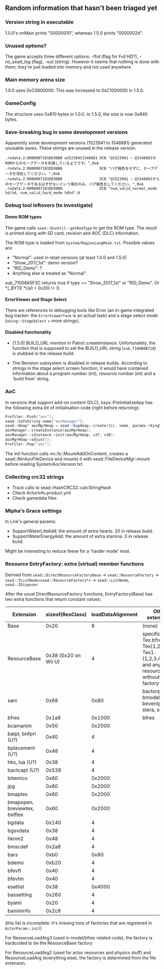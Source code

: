 ## Random information that hasn't been triaged yet

### Version string in executable
1.0.0's nnMain prints "00000010", whereas 1.5.0 prints "0000002d".

### Unused options?
The game accepts three different options: -fhd (flag for Full HD?), -no_sead_log (flag),
-out (string). However it seems that nothing is done with them; they're just loaded into memory
and not used anywhere.

### Main memory arena size
1.0.0 uses 0xC0600000. This was increased to 0xC1000000 in 1.5.0.

### GameConfig
The structure uses 0x810 bytes in 1.0.0. In 1.5.0, the size is now 0x840 bytes.

### Save-breaking bug in some development versions

Apparently some development versions (1523941 to 1548881) generated unusable saves.
These strings are unused in the release version.

```
.rodata.2:0000007101DE98B0 a15239411548881 DCB "@1523941 ~ @1548881のROMからのセーブデータを利用しているようです。",0xA
.rodata.2:0000007101DE98B0                 DCB "バグ報告をせずに、セーブデータを消去してください。",0xA
.rodata.2:0000007101DE98B0                 DCB "@1523941 ~ @1548881からのセーブデータであるはずがないという場合のみ、バグ報告をしてください。",0xA
.rodata.2:0000007101DE98B0                 DCB "num_valid_normal_mode %d/%d, num_valid_hard_mode %d%d",0
```

### Debug tool leftovers (to investigate)

#### Demo ROM types

The game calls `sead::EnvUtil::getRomType` to get the ROM type.
The result is printed along with SD card, revision and AOC (DLC) information.

The ROM type is loaded from `System/RegionLangMask.txt`. Possible values are:

* "Normal": used in retail versions (at least 1.0.0 and 1.5.0)
* "Show_2017_1st": demo version?
* "RID_Demo": ?
* Anything else is treated as "Normal".

sub_71008A5F3C returns true if type == "Show_2017_1st" or "RID_Demo". Or *(_BYTE *)(a1 + 0x20) != 0.

#### ErrorViewer and Stage Select

There are references to debugging tools like Error (an in-game integrated bug tracker: the
`ErrorViewerTask` is an actual task) and a stage select mode (`uking::StageSelect` + more strings).

#### Disabled functionality

* [1.5.0] BUILD_URL mention in Patrol::createInstance. Unfortunately, the function that is
supposed to set the BUILD_URL string (`sub_7100B0B728`) is stubbed in the release build.

* The Revision subsystem is disabled in release builds. According to strings in the stage
select screen function, it would have contained information about a program number (int),
resource number (int) and a 'build from' string.

### AoC

In versions that support add-on content (DLC), ksys::PreInitializeApp has the following extra
bit of initialisation code (right before returning):

```c++
Profiler::Push("aoc");
sead::SafeString name{"aocManager"};
sead::Heap* aocMgrHeap = sead::ExpHeap::create(0LL, name, params->KingSysHeap, 8LL, 1LL, 0);
aocManager::createInstance(aocMgrHeap);
aocManager::sInstance->init(aocMgrHeap, v37, v38);
aocMgrHeap->adjust();
Profiler::Pop("aoc");
```

The init function calls nn::fs::MountAddOnContent, creates a sead::NinAocFileDevice
and mounts it with sead::FileDeviceMgr::mount before reading System/AocVersion.txt.

### Collecting crc32 strings

* Track calls to sead::HashCRC32::calcStringHash
* Check ActorInfo.product.yml
* Check gamedata files

### Mipha's Grace settings

In Link's general params:

* SupportWaterLifeAdd: the amount of extra hearts. 20 in release build.
* SupportWaterEnergyAdd: the amount of extra stamina. 0 in release build.

Might be interesting to reduce these for a 'harder mode' mod.

### Resource EntryFactory: extra (virtual) member functions

Derived from `sead::DirectResourceFactoryBase` -> `sead::ResourceFactory` -> `sead::TListNode<sead::ResourceFactory*>` -> `sead::ListNode`, `sead::IDisposer`

After the usual DirectResourceFactory functions, EntryFactory(Base) has two extra functions
that return constant values:

| Extension | sizeof(ResClass) | loadDataAlignment | Other extensions | Multiplier | Constant
| --- | --- | --- | --- | --- | --- |
| Base | 0x20 | 8 | (none) | | |
| ResourceBase | 0x38 (0x20 on Wii U) | 4 | specifically: Tex.bfres, Tex{1,2}.bfres, Tex1.{1,2,3,4}.bfres, and any resource type without its own factory | 1.0 | 0 |
| sarc | 0x68 | 0x80 | bactorpack, bmodelsh, beventpack, stera, stats | | |
| bfres | 0x1a8 | 0x1000 | bfres| | |
| bcamanim | 0x50 | 0x2000 | | | |
| batpl, bnfprl (U?) | 0x40 | 4 | | | |
| bplacement (U?) | 0x48 | 4 | | | |
| hks, lua (U?) | 0x38 | 4 | | | |
| bactcapt (U?) | 0x538 | 4 | | | |
| bitemico | 0x60 | 0x2000 | | | |
| jpg | 0x80 | 0x2000 | | | |
| bmaptex | 0x60 | 0x2000 | | | |
| bmapopen, breviewtex, bstftex | 0x60 | 0x2000 | | | |
| bgdata | 0x140 | 4 | | | |
| bgsvdata | 0x38 | 4 | | | |
| hknm2 | 0x48 | 4 | | | |
| bmscdef | 0x2a8 | 4 | | | |
| bars | 0xb0 | 0x80 | | | |
| bdemo | 0xb20 | 4 | | | |
| bfevfl | 0x40 | 4 | | | |
| bfevtm | 0x40 | 4 | | | |
| esetlist | 0x38 | 0x4000 | | |
| bassetting | 0x260 | 4 | | | |
| byaml | 0x20 | 4 | | | |
| baniminfo | 0x2c8 | 4 | | | |

(this list is incomplete: it's missing tons of factories that are registered in `ActorParam::init`)

For ResourceLoadArg3 (used in model/bfres related code), the factory is hardcoded to be the ResourceBase factory.

For ResourceLoadArg2 (used for actor resources and physics stuff) and ResourceLoadArg (everything else), the factory is determined from the file extension.
